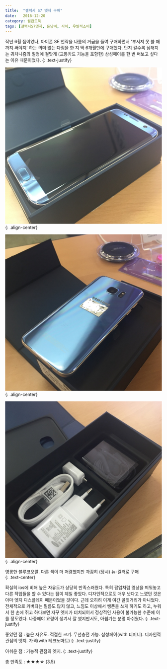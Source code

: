 ```yaml
---
title:  "갤럭시 S7 엣지 구매"
date:   2016-12-20
category: 월급도둑
tags: [갤럭시S7엣지, 돈낭비, 사치, 우발적소비]
---
```


작년 6월 쯤이었나, 아이폰 SE 언락을 나름의 거금을 들여 구매하면서 '부서져 못 쓸 때까지 써야지' 하는 ~~의미 없는~~ 다짐을 한 지 딱 6개월만에 구매했다. 단지 갈수록 심해지는 귀차니즘의 절정에 걸맞게 (교통카드 기능을 포함한) 삼성페이를 한 번 써보고 싶다는 이유 때문이었다. 
{: .text-justify}



![jpg](/images/salary-lupine/2016-12-20-1.jpg){: .align-center}

![jpg](/images/salary-lupine/2016-12-20-2.jpg){: .align-center}

![jpg](/images/salary-lupine/2016-12-20-3.jpg){: .align-center}

<figcaption>영롱한 블루코오랄. 다른 색이 더 저렴했지만 과감히 (당시) 뉴-컬러로 구매</figcaption>
{: .text-center}







확실히 ios에 비해 높은 자유도가 상당히 만족스러웠다. 특히 팝업처럼 영상을 띄워놓고 다른 작업들을 할 수 있다는 점이 제일 좋았다. 디자인적으로도 매우 낫다고 느꼈던 것은 아마 엣지 디스플레이 때문이었을 것이다. 근데 오히려 이게 여간 골칫거리가 아니었다. 전체적으로 커버되는 필름도 많지 않고, 느낌도 이상해서 쌩폰을 쓰게 하기도 하고, 누워서 한 손에 쥐고 하다보면 자꾸 엣지가 터치되어서 정상적인 사용이 불가능한 수준에 이를 정도였다. 나중에야 요령이 생겨서 잘 썼지만서도, 아쉽기는 분명 아쉬웠다. 
{: .text-justify}



좋았던 점 : 높은 자유도. 적절한 크기. 무선충전 가능. 삼성페이(with 티머니). 디자인적 관점의 엣지. 가격(with 테크노마트)
{: .text-justify}

아쉬운 점 : 기능적 관점의 엣지. 
{: .text-justify}



총 만족도 : ★★★☆  (3.5)

## ㅤㅤ
